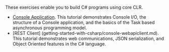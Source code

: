 These exercises enable you to build C# programs using core CLR.
* [Console Application](getting-started-with-csharp/console-teleprompter.md). This tutorial
demonstrates Console I/O, the structure of a Console application, and
the basics of the Task based asynchronous programming model.
* [REST Client]
(getting-started-with-csharp/console-webapiclient.md). This tutorial
demonstrates web communications, JSON serialization, and Object Oriented
features in the C# language.

